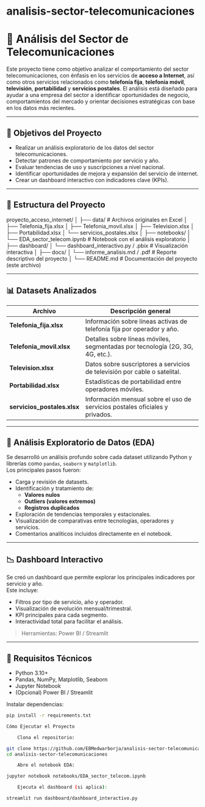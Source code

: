 # analisis-sector-telecomunicaciones

# 📡 Análisis del Sector de Telecomunicaciones

Este proyecto tiene como objetivo analizar el comportamiento del sector telecomunicaciones, con énfasis en los servicios de **acceso a Internet**, así como otros servicios relacionados como **telefonía fija**, **telefonía móvil**, **televisión**, **portabilidad** y **servicios postales**. El análisis está diseñado para ayudar a una empresa del sector a identificar oportunidades de negocio, comportamientos del mercado y orientar decisiones estratégicas con base en los datos más recientes.

---

## 🎯 Objetivos del Proyecto

- Realizar un análisis exploratorio de los datos del sector telecomunicaciones.
- Detectar patrones de comportamiento por servicio y año.
- Evaluar tendencias de uso y suscripciones a nivel nacional.
- Identificar oportunidades de mejora y expansión del servicio de internet.
- Crear un dashboard interactivo con indicadores clave (KPIs).

---

## 📁 Estructura del Proyecto

proyecto_acceso_internet/ │ ├── data/ # Archivos originales en Excel │ ├── Telefonia_fija.xlsx │ ├── Telefonia_movil.xlsx │ ├── Television.xlsx │ ├── Portabilidad.xlsx │ └── servicios_postales.xlsx │ ├── notebooks/ │ └── EDA_sector_telecom.ipynb # Notebook con el análisis exploratorio │ ├── dashboard/ │ └── dashboard_interactivo.py / .pbix # Visualización interactiva │ ├── docs/ │ └── informe_analisis.md / .pdf # Reporte descriptivo del proyecto │ └── README.md # Documentación del proyecto (este archivo)


---

## 📊 Datasets Analizados

| Archivo                      | Descripción general |
|-----------------------------|---------------------|
| **Telefonia_fija.xlsx**     | Información sobre líneas activas de telefonía fija por operador y año. |
| **Telefonia_movil.xlsx**    | Detalles sobre líneas móviles, segmentadas por tecnología (2G, 3G, 4G, etc.). |
| **Television.xlsx**         | Datos sobre suscriptores a servicios de televisión por cable o satelital. |
| **Portabilidad.xlsx**       | Estadísticas de portabilidad entre operadores móviles. |
| **servicios_postales.xlsx** | Información mensual sobre el uso de servicios postales oficiales y privados. |

---

## 🔎 Análisis Exploratorio de Datos (EDA)

Se desarrolló un análisis profundo sobre cada dataset utilizando Python y librerías como `pandas`, `seaborn` y `matplotlib`.  
Los principales pasos fueron:

- Carga y revisión de datasets.
- Identificación y tratamiento de:
  - **Valores nulos**
  - **Outliers (valores extremos)**
  - **Registros duplicados**
- Exploración de tendencias temporales y estacionales.
- Visualización de comparativas entre tecnologías, operadores y servicios.
- Comentarios analíticos incluidos directamente en el notebook.

---

## 📉 Dashboard Interactivo

Se creó un dashboard que permite explorar los principales indicadores por servicio y año.  
Este incluye:

- Filtros por tipo de servicio, año y operador.
- Visualización de evolución mensual/trimestral.
- KPI principales para cada segmento.
- Interactividad total para facilitar el análisis.

> Herramientas: Power BI / Streamlit

---

## 📌 Requisitos Técnicos

- Python 3.10+
- Pandas, NumPy, Matplotlib, Seaborn
- Jupyter Notebook
- (Opcional) Power BI / Streamlit

Instalar dependencias:

```bash
pip install -r requirements.txt

Cómo Ejecutar el Proyecto

    Clona el repositorio:

git clone https://github.com/EBMedwarborja/analisis-sector-telecomunicaciones.git
cd analisis-sector-telecomunicaciones

    Abre el notebook EDA:

jupyter notebook notebooks/EDA_sector_telecom.ipynb

    Ejecuta el dashboard (si aplica):

streamlit run dashboard/dashboard_interactivo.py













